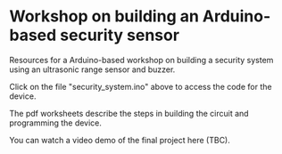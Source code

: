 # Workshop on building an Arduino-based security sensor

Resources for a Arduino-based workshop on building a security system using an ultrasonic range sensor and buzzer.

Click on the file "security_system.ino" above to access the code for the device.

The pdf worksheets describe the steps in building the circuit and programming the device.

You can watch a video demo of the final project here (TBC).
